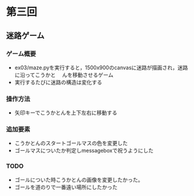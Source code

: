 # 第三回
## 迷路ゲーム
### ゲーム概要
- ex03/maze.pyを実行すると，1500x900のcanvasに迷路が描画され，迷路に沿ってこうかと
　んを移動させるゲーム
- 実行するたびに迷路の構造は変化する　
### 操作方法
- 矢印キーでこうかとんを上下左右に移動する
### 追加要素
- こうかとんのスタートゴールマスの色を変更した
- ゴールマスについたか判定しmessageboxで祝うようにした
### TODO
- ゴールについた時こうかとんの画像を変更したかった。
- ゴールを道のりで一番遠い場所にしたかった